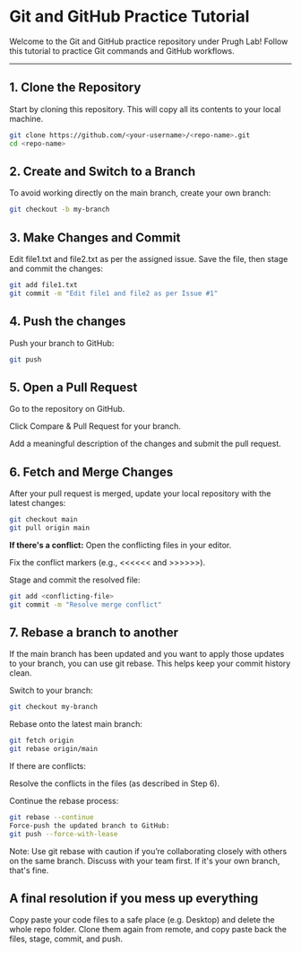 # Git and GitHub Practice Tutorial

Welcome to the Git and GitHub practice repository under Prugh Lab! Follow this tutorial to practice Git commands and GitHub workflows.

---------------------------------------------

## **1. Clone the Repository**
Start by cloning this repository. This will copy all its contents to your local machine.
```bash
git clone https://github.com/<your-username>/<repo-name>.git
cd <repo-name>
```
## **2. Create and Switch to a Branch**
To avoid working directly on the main branch, create your own branch:
```bash
git checkout -b my-branch
```

## **3. Make Changes and Commit**
Edit file1.txt and file2.txt as per the assigned issue. Save the file, then stage and commit the changes:
```bash
git add file1.txt
git commit -m "Edit file1 and file2 as per Issue #1"
```

## **4. Push the changes**
Push your branch to GitHub:
```bash
git push
```

## **5. Open a Pull Request**
Go to the repository on GitHub.

Click Compare & Pull Request for your branch.

Add a meaningful description of the changes and submit the pull request.

## **6. Fetch and Merge Changes**

After your pull request is merged, update your local repository with the latest changes:
```bash
git checkout main
git pull origin main
```
**If there's a conflict:**
Open the conflicting files in your editor.

Fix the conflict markers (e.g., <<<<<< and >>>>>>).

Stage and commit the resolved file:
```bash
git add <conflicting-file>
git commit -m "Resolve merge conflict"
```

## **7. Rebase a branch to another**
If the main branch has been updated and you want to apply those updates to your branch, you can use git rebase. This helps keep your commit history clean.

Switch to your branch:
```bash
git checkout my-branch
```
Rebase onto the latest main branch:
```bash
git fetch origin
git rebase origin/main
```
If there are conflicts:

Resolve the conflicts in the files (as described in Step 6).

Continue the rebase process:
```bash
git rebase --continue
Force-push the updated branch to GitHub:
git push --force-with-lease
```
Note: Use git rebase with caution if you’re collaborating closely with others on the same branch. Discuss with your team first. If it's your own branch, that's fine.

## **A final resolution if you mess up everything**
Copy paste your code files to a safe place (e.g. Desktop) and delete the whole repo folder. Clone them again from remote, and copy paste back the files, stage, commit, and push.
